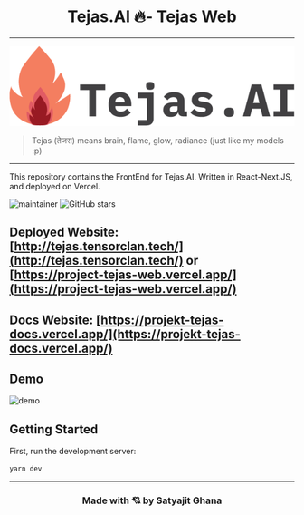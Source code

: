 <h1 align="center">Tejas.AI 🔥- Tejas Web</h1>

---

<div align="center">
<img src="logo/logo-whitemdpi.png" >
</div>

> Tejas (तेजस) means brain, flame, glow, radiance (just like my models :p)

---

This repository contains the FrontEnd for Tejas.AI. Written in React-Next.JS, and deployed on Vercel.


![maintainer](https://img.shields.io/badge/maintainer-shadowleaf-blue)
![GitHub stars](https://img.shields.io/github/stars/ProjektTejas/tejas-web?style=social)

## Deployed Website: [http://tejas.tensorclan.tech/](http://tejas.tensorclan.tech/) or [https://project-tejas-web.vercel.app/](https://project-tejas-web.vercel.app/)

## Docs Website: [https://projekt-tejas-docs.vercel.app/](https://projekt-tejas-docs.vercel.app/)

## Demo

![demo](tejas-demo.gif)

## Getting Started

First, run the development server:

```bash
yarn dev
```

---

<h3 align="center">Made with 💘 by Satyajit Ghana</h3>

